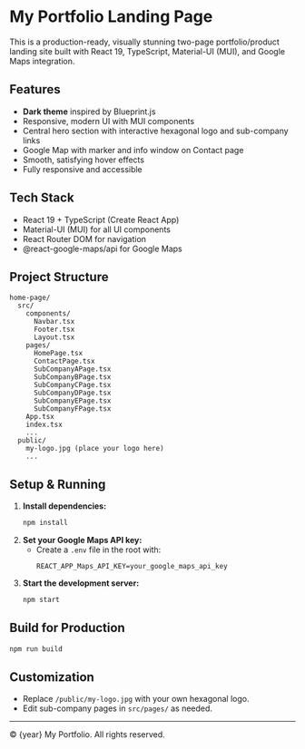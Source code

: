 # My Portfolio Landing Page

This is a production-ready, visually stunning two-page portfolio/product landing site built with React 19, TypeScript, Material-UI (MUI), and Google Maps integration.

## Features
- **Dark theme** inspired by Blueprint.js
- Responsive, modern UI with MUI components
- Central hero section with interactive hexagonal logo and sub-company links
- Google Map with marker and info window on Contact page
- Smooth, satisfying hover effects
- Fully responsive and accessible

## Tech Stack
- React 19 + TypeScript (Create React App)
- Material-UI (MUI) for all UI components
- React Router DOM for navigation
- @react-google-maps/api for Google Maps

## Project Structure
```
home-page/
  src/
    components/
      Navbar.tsx
      Footer.tsx
      Layout.tsx
    pages/
      HomePage.tsx
      ContactPage.tsx
      SubCompanyAPage.tsx
      SubCompanyBPage.tsx
      SubCompanyCPage.tsx
      SubCompanyDPage.tsx
      SubCompanyEPage.tsx
      SubCompanyFPage.tsx
    App.tsx
    index.tsx
    ...
  public/
    my-logo.jpg (place your logo here)
    ...
```

## Setup & Running
1. **Install dependencies:**
   ```bash
   npm install
   ```
2. **Set your Google Maps API key:**
   - Create a `.env` file in the root with:
     ```
     REACT_APP_Maps_API_KEY=your_google_maps_api_key
     ```
3. **Start the development server:**
   ```bash
   npm start
   ```

## Build for Production
```bash
npm run build
```

## Customization
- Replace `/public/my-logo.jpg` with your own hexagonal logo.
- Edit sub-company pages in `src/pages/` as needed.

---
© {year} My Portfolio. All rights reserved.
